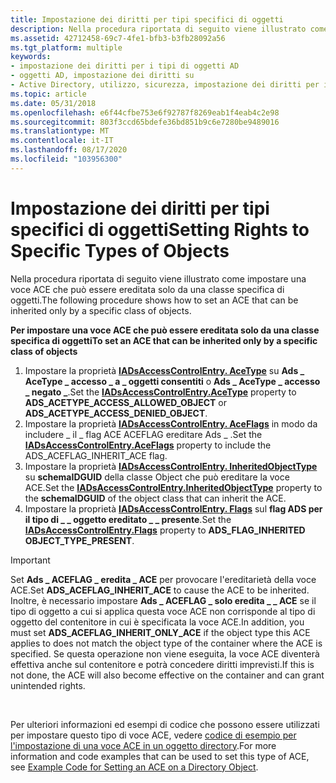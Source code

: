 ```yaml
---
title: Impostazione dei diritti per tipi specifici di oggetti
description: Nella procedura riportata di seguito viene illustrato come impostare una voce ACE che può essere ereditata solo da una classe specifica di oggetti.
ms.assetid: 42712458-69c7-4fe1-bfb3-b3fb28092a56
ms.tgt_platform: multiple
keywords:
- impostazione dei diritti per i tipi di oggetti AD
- oggetti AD, impostazione dei diritti su
- Active Directory, utilizzo, sicurezza, impostazione dei diritti per i tipi di oggetti
ms.topic: article
ms.date: 05/31/2018
ms.openlocfilehash: e6f44cfbe753e6f92787f8269eab1f4eab4c2e98
ms.sourcegitcommit: 803f3ccd65bdefe36bd851b9c6e7280be9489016
ms.translationtype: MT
ms.contentlocale: it-IT
ms.lasthandoff: 08/17/2020
ms.locfileid: "103956300"
---
```

# <a name="setting-rights-to-specific-types-of-objects"></a><span data-ttu-id="9ccd8-106">Impostazione dei diritti per tipi specifici di oggetti</span><span class="sxs-lookup"><span data-stu-id="9ccd8-106">Setting Rights to Specific Types of Objects</span></span>

<span data-ttu-id="9ccd8-107">Nella procedura riportata di seguito viene illustrato come impostare una voce ACE che può essere ereditata solo da una classe specifica di oggetti.</span><span class="sxs-lookup"><span data-stu-id="9ccd8-107">The following procedure shows how to set an ACE that can be inherited only by a specific class of objects.</span></span>

 <span data-ttu-id="9ccd8-108">**Per impostare una voce ACE che può essere ereditata solo da una classe specifica di oggetti**</span><span class="sxs-lookup"><span data-stu-id="9ccd8-108">**To set an ACE that can be inherited only by a specific class of objects**</span></span>

1.  <span data-ttu-id="9ccd8-109">Impostare la proprietà [**IADsAccessControlEntry. AceType**](/windows/desktop/ADSI/iadsaccesscontrolentry-property-methods) su **Ads \_ AceType \_ accesso \_ a \_ oggetti consentiti** o **Ads \_ AceType \_ accesso \_ negato \_**.</span><span class="sxs-lookup"><span data-stu-id="9ccd8-109">Set the [**IADsAccessControlEntry.AceType**](/windows/desktop/ADSI/iadsaccesscontrolentry-property-methods) property to **ADS\_ACETYPE\_ACCESS\_ALLOWED\_OBJECT** or **ADS\_ACETYPE\_ACCESS\_DENIED\_OBJECT**.</span></span>
2.  <span data-ttu-id="9ccd8-110">Impostare la proprietà [**IADsAccessControlEntry. AceFlags**](/windows/desktop/ADSI/iadsaccesscontrolentry-property-methods) in modo da includere \_ il \_ flag ACE ACEFLAG ereditare Ads \_ .</span><span class="sxs-lookup"><span data-stu-id="9ccd8-110">Set the [**IADsAccessControlEntry.AceFlags**](/windows/desktop/ADSI/iadsaccesscontrolentry-property-methods) property to include the ADS\_ACEFLAG\_INHERIT\_ACE flag.</span></span>
3.  <span data-ttu-id="9ccd8-111">Impostare la proprietà [**IADsAccessControlEntry. InheritedObjectType**](/windows/desktop/ADSI/iadsaccesscontrolentry-property-methods) su **schemaIDGUID** della classe Object che può ereditare la voce ACE.</span><span class="sxs-lookup"><span data-stu-id="9ccd8-111">Set the [**IADsAccessControlEntry.InheritedObjectType**](/windows/desktop/ADSI/iadsaccesscontrolentry-property-methods) property to the **schemaIDGUID** of the object class that can inherit the ACE.</span></span>
4.  <span data-ttu-id="9ccd8-112">Impostare la proprietà [**IADsAccessControlEntry. Flags**](/windows/desktop/ADSI/iadsaccesscontrolentry-property-methods) sul **flag ADS per il tipo di \_ \_ oggetto ereditato \_ \_ presente**.</span><span class="sxs-lookup"><span data-stu-id="9ccd8-112">Set the [**IADsAccessControlEntry.Flags**](/windows/desktop/ADSI/iadsaccesscontrolentry-property-methods) property to **ADS\_FLAG\_INHERITED OBJECT\_TYPE\_PRESENT**.</span></span>

> [!IMPORTANT]
> <span data-ttu-id="9ccd8-113">Set **Ads \_ ACEFLAG \_ eredita \_ ACE** per provocare l'ereditarietà della voce ACE.</span><span class="sxs-lookup"><span data-stu-id="9ccd8-113">Set **ADS\_ACEFLAG\_INHERIT\_ACE** to cause the ACE to be inherited.</span></span> <span data-ttu-id="9ccd8-114">Inoltre, è necessario impostare **Ads \_ ACEFLAG \_ solo eredita \_ \_ ACE** se il tipo di oggetto a cui si applica questa voce ACE non corrisponde al tipo di oggetto del contenitore in cui è specificata la voce ACE.</span><span class="sxs-lookup"><span data-stu-id="9ccd8-114">In addition, you must set **ADS\_ACEFLAG\_INHERIT\_ONLY\_ACE** if the object type this ACE applies to does not match the object type of the container where the ACE is specified.</span></span> <span data-ttu-id="9ccd8-115">Se questa operazione non viene eseguita, la voce ACE diventerà effettiva anche sul contenitore e potrà concedere diritti imprevisti.</span><span class="sxs-lookup"><span data-stu-id="9ccd8-115">If this is not done, the ACE will also become effective on the container and can grant unintended rights.</span></span>

 

<span data-ttu-id="9ccd8-116">Per ulteriori informazioni ed esempi di codice che possono essere utilizzati per impostare questo tipo di voce ACE, vedere [codice di esempio per l'impostazione di una voce ACE in un oggetto directory](example-code-for-setting-an-ace-on-a-directory-object.md).</span><span class="sxs-lookup"><span data-stu-id="9ccd8-116">For more information and code examples that can be used to set this type of ACE, see [Example Code for Setting an ACE on a Directory Object](example-code-for-setting-an-ace-on-a-directory-object.md).</span></span>

 

 